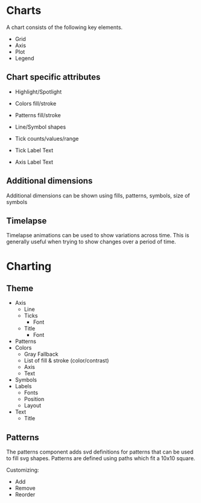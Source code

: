 # Charts

A chart consists of the following key elements.

- Grid
- Axis
- Plot
- Legend

## Chart specific attributes

- Highlight/Spotlight
- Colors fill/stroke
- Patterns fill/stroke
- Line/Symbol shapes

- Tick counts/values/range
- Tick Label Text
- Axis Label Text

## Additional dimensions

Additional dimensions can be shown using fills, patterns, symbols, size of symbols

## Timelapse

Timelapse animations can be used to show variations across time. This is generally useful when trying to show changes over a period of time.

# Charting

## Theme

- Axis
  - Line
  - Ticks
    - Font
  - Title
    - Font
- Patterns
- Colors
  - Gray Fallback
  - List of fill & stroke (color/contrast)
  - Axis
  - Text
- Symbols
- Labels
  - Fonts
  - Position
  - Layout
- Text
  - Title

## Patterns

The patterns component adds svd definitions for patterns that can be used to fill svg shapes. Patterns are defined using paths which fit a 10x10 square.

Customizing:

- Add
- Remove
- Reorder
